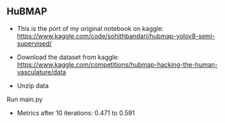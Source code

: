 ## HuBMAP

- This is the port of my original notebook on kaggle: https://www.kaggle.com/code/sohithbandari/hubmap-yolov8-semi-supervised/

- Download the dataset from kaggle: https://www.kaggle.com/competitions/hubmap-hacking-the-human-vasculature/data
- Unzip data

Run main.py

- Metrics after 10 iterations: 0.471 to 0.591
